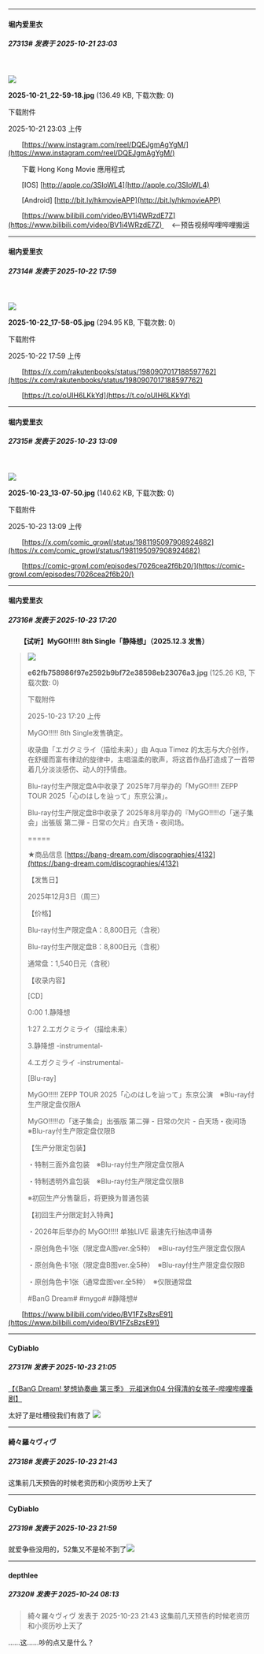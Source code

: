 ﻿
*****

####  堀内爱里衣  
##### 27313#       发表于 2025-10-21 23:03

       

<img src="https://img.stage1st.com/forum/202510/21/230342vdlcqz4l1zdlq21j.jpg" referrerpolicy="no-referrer">

<strong>2025-10-21_22-59-18.jpg</strong> (136.49 KB, 下载次数: 0)

下载附件

2025-10-21 23:03 上传

       [https://www.instagram.com/reel/DQEJgmAgYgM/](https://www.instagram.com/reel/DQEJgmAgYgM/)

       下載 Hong Kong Movie 應用程式

       [IOS] [http://apple.co/3SIoWL4](http://apple.co/3SIoWL4)

       [Android] [http://bit.ly/hkmovieAPP](http://bit.ly/hkmovieAPP)

       [https://www.bilibili.com/video/BV1i4WRzdE7Z](https://www.bilibili.com/video/BV1i4WRzdE7Z)     &lt;——预告视频哔哩哔哩搬运


*****

####  堀内爱里衣  
##### 27314#       发表于 2025-10-22 17:59

       

<img src="https://img.stage1st.com/forum/202510/22/175916jpj5uprythur7snh.jpg" referrerpolicy="no-referrer">

<strong>2025-10-22_17-58-05.jpg</strong> (294.95 KB, 下载次数: 0)

下载附件

2025-10-22 17:59 上传

       [https://x.com/rakutenbooks/status/1980907017188597762](https://x.com/rakutenbooks/status/1980907017188597762)

       [https://t.co/oUIH6LKkYd](https://t.co/oUIH6LKkYd)


*****

####  堀内爱里衣  
##### 27315#       发表于 2025-10-23 13:09

       

<img src="https://img.stage1st.com/forum/202510/23/130933sepps9bdbn7c66er.jpg" referrerpolicy="no-referrer">

<strong>2025-10-23_13-07-50.jpg</strong> (140.62 KB, 下载次数: 0)

下载附件

2025-10-23 13:09 上传

       [https://x.com/comic_growl/status/1981195097908924682](https://x.com/comic_growl/status/1981195097908924682)

       [https://comic-growl.com/episodes/7026cea2f6b20/](https://comic-growl.com/episodes/7026cea2f6b20/)


*****

####  堀内爱里衣  
##### 27316#       发表于 2025-10-23 17:20

      <strong>【试听】MyGO!!!!! 8th Single「静降想」（2025.12.3 发售）</strong> <blockquote>

<img src="https://img.stage1st.com/forum/202510/23/172001tljn2zf8dyj88r8z.jpg" referrerpolicy="no-referrer">

<strong>e62fb758986f97e2592b9bf72e38598eb23076a3.jpg</strong> (125.26 KB, 下载次数: 0)

下载附件

2025-10-23 17:20 上传

MyGO!!!!! 8th Single发售确定。

收录曲「エガクミライ（描绘未来）」由 Aqua Timez 的太志与大介创作，在舒缓而富有律动的旋律中，主唱温柔的歌声，将这首作品打造成了一首带着几分淡淡感伤、动人的抒情曲。

Blu-ray付生产限定盘A中收录了 2025年7月举办的「MyGO!!!!! ZEPP TOUR 2025「心のはしを辿って」东京公演」。

Blu-ray付生产限定盘B中收录了 2025年8月举办的『MyGO!!!!!の「迷子集会」出張版 第二弾 - 日常の欠片』白天场・夜间场。

=====

★商品信息
[https://bang-dream.com/discographies/4132](https://bang-dream.com/discographies/4132)

【发售日】

 2025年12月3日（周三）

【价格】

Blu-ray付生产限定盘A：8,800日元（含税）

Blu-ray付生产限定盘B：8,800日元（含税）

通常盘：1,540日元（含税）

【收录内容】

[CD]

0:00 1.静降想

1:27 2.エガクミライ（描绘未来）

3.静降想 -instrumental-

4.エガクミライ -instrumental-

[Blu-ray]

MyGO!!!!! ZEPP TOUR 2025「心のはしを辿って」东京公演　※Blu-ray付生产限定盘仅限A

MyGO!!!!!の「迷子集会」出張版 第二弾 - 日常の欠片 - 白天场・夜间场　※Blu-ray付生产限定盘仅限B

【生产分限定包装】

・特制三面外盒包装　※Blu-ray付生产限定盘仅限A

・特制透明外盒包装　※Blu-ray付生产限定盘仅限B

※初回生产分售罄后，将更换为普通包装

【初回生产分限定封入特典】

・2026年后举办的 MyGO!!!!! 单独LIVE 最速先行抽选申请券

・原创角色卡1张（限定盘A图ver.全5种）　※Blu-ray付生产限定盘仅限A

・原创角色卡1张（限定盘B图ver.全5种）　※Blu-ray付生产限定盘仅限B

・原创角色卡1张（通常盘图ver.全5种）　※仅限通常盘

#BanG Dream# #mygo# #静降想#</blockquote>
       [https://www.bilibili.com/video/BV1FZsBzsE91](https://www.bilibili.com/video/BV1FZsBzsE91)


*****

####  CyDiablo  
##### 27317#       发表于 2025-10-23 21:05

[【《BanG Dream! 梦想协奏曲 第三季》 元祖迷你04 分得清的女孩子-哔哩哔哩番剧】](https://b23.tv/ep2289608)

太好了是吐槽役我们有救了
<img src="https://p.sda1.dev/28/d7cc695f428297811eb27176b6761e8d/image.jpg" referrerpolicy="no-referrer">


*****

####  綺々羅々ヴィヴ  
##### 27318#       发表于 2025-10-23 21:43

这集前几天预告的时候老资历和小资历吵上天了


*****

####  CyDiablo  
##### 27319#       发表于 2025-10-23 21:59

就爱争些没用的，52集又不是轮不到了<img src="https://static.stage1st.com/image/smiley/face2017/067.png" referrerpolicy="no-referrer">


*****

####  depthlee  
##### 27320#       发表于 2025-10-24 08:13

<blockquote>綺々羅々ヴィヴ 发表于 2025-10-23 21:43
这集前几天预告的时候老资历和小资历吵上天了</blockquote>
……这……吵的点又是什么？

